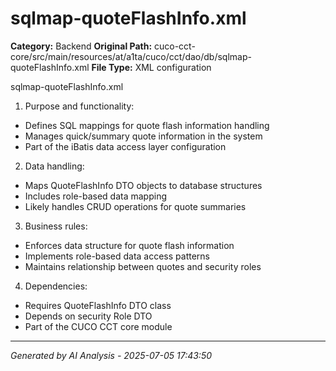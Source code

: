 # sqlmap-quoteFlashInfo.xml

**Category:** Backend
**Original Path:** cuco-cct-core/src/main/resources/at/a1ta/cuco/cct/dao/db/sqlmap-quoteFlashInfo.xml
**File Type:** XML configuration

sqlmap-quoteFlashInfo.xml

1. Purpose and functionality:
- Defines SQL mappings for quote flash information handling
- Manages quick/summary quote information in the system
- Part of the iBatis data access layer configuration

2. Data handling:
- Maps QuoteFlashInfo DTO objects to database structures
- Includes role-based data mapping
- Likely handles CRUD operations for quote summaries

3. Business rules:
- Enforces data structure for quote flash information
- Implements role-based data access patterns
- Maintains relationship between quotes and security roles

4. Dependencies:
- Requires QuoteFlashInfo DTO class
- Depends on security Role DTO
- Part of the CUCO CCT core module

---
*Generated by AI Analysis - 2025-07-05 17:43:50*
